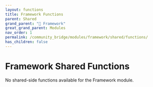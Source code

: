 ```yaml
---
layout: functions
title: Framework Functions
parent: Shared
grand_parent: "🧩 Framework"
great_grand_parent: Modules
nav_order: 1
permalink: /community_bridge/modules/framework/shared/functions/
has_children: false
---
```


# Framework Shared Functions
No shared-side functions available for the Framework module.
